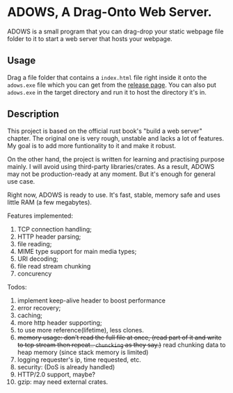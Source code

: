 # ADOWS, A Drag-Onto Web Server.


ADOWS is a small program that you can drag-drop your static webpage file folder to it to start a web server that hosts your webpage.

## Usage

Drag a file folder that contains a `index.html` file right inside it onto the `adows.exe` file which you can get from the [release page](https://github.com/Insopitus/ADOWS/releases).
You can also put `adows.exe` in the target directory and run it to host the directory it's in.

## Description

This project is based on the official rust book's "build a web server" chapter. The original one is very rough, unstable and lacks a lot of features. My goal is to add more funtionality to it and make it robust. 

On the other hand, the project is written for learning and practising purpose mainly. I will avoid using third-party libraries/crates. As a result, ADOWS may not be production-ready at any moment. But it's enough for general use case.

Right now, ADOWS is ready to use. It's fast, stable, memory safe and uses little RAM (a few megabytes).

Features implemented:
1. TCP connection handling;
2. HTTP header parsing;
3. file reading;
4. MIME type support for main media types;
5. URI decoding;
6. file read stream chunking
7. concurency

Todos:
1. implement keep-alive header to boost performance
2. error recovery;
3. caching;
4. more http header supporting;
5. to use more reference(lifetime), less clones.
7. ~~memory usage: don't read the full file at once, (read part of it and write to tcp stream then repeat.. `chuncking` as they say.)~~ read chunking data to heap memory (since stack memory is limited)
8. logging requester's ip, time requested, etc.
9. security: (DoS is already handled)
10. HTTP/2.0 support, maybe?
11. gzip: may need external crates.
